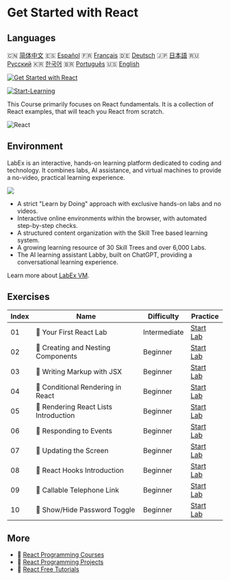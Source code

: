 # Get Started with React

## Languages

🇨🇳 [简体中文](README_zh.md) 🇪🇸 [Español](README_es.md) 🇫🇷 [Français](README_fr.md) 🇩🇪 [Deutsch](README_de.md) 🇯🇵 [日本語](README_ja.md) 🇷🇺 [Русский](README_ru.md) 🇰🇷 [한국어](README_ko.md) 🇧🇷 [Português](README_pt.md) 🇺🇸 [English](README.md) 

[![Get Started with React](https://cover-creator.labex.io/quick-start-with-react.png)](https://labex.io/courses/quick-start-with-react)

[![Start-Learning](https://img.shields.io/badge/Start-Learning-whitesmoke?style=for-the-badge)](https://labex.io/courses/quick-start-with-react)

This Course primarily focuses on React fundamentals. It is a collection of React examples, that will teach you React from scratch.

![React](https://img.shields.io/badge/React-whitesmoke?style=for-the-badge&logo=react)


## Environment

LabEx is an interactive, hands-on learning platform dedicated to coding and technology. It combines labs, AI assistance, and virtual machines to provide a no-video, practical learning experience.

![](https://tutorial-screenshot.getvm.io/images/vm-1725247253.png)

- A strict "Learn by Doing" approach with exclusive hands-on labs and no videos.
- Interactive online environments within the browser, with automated step-by-step checks.
- A structured content organization with the Skill Tree based learning system.
- A growing learning resource of 30 Skill Trees and over 6,000 Labs.
- The AI learning assistant Labby, built on ChatGPT, providing a conversational learning experience.

Learn more about [LabEx VM](https://support.labex.io/using-labex/virtual-machine).

## Exercises

|   Index | Name                                  | Difficulty   | Practice                                                                                                           |
|---------|---------------------------------------|--------------|--------------------------------------------------------------------------------------------------------------------|
|      01 | 📖 Your First React Lab               | Intermediate | <a target='_blank' href='https://labex.io/tutorials/react-your-first-react-lab-92968'>Start Lab</a>                |
|      02 | 📖 Creating and Nesting Components    | Beginner     | <a target='_blank' href='https://labex.io/tutorials/react-creating-and-nesting-components-100371'>Start Lab</a>    |
|      03 | 📖 Writing Markup with JSX            | Beginner     | <a target='_blank' href='https://labex.io/tutorials/react-writing-markup-with-jsx-100376'>Start Lab</a>            |
|      04 | 📖 Conditional Rendering in React     | Beginner     | <a target='_blank' href='https://labex.io/tutorials/react-conditional-rendering-in-react-100370'>Start Lab</a>     |
|      05 | 📖 Rendering React Lists Introduction | Beginner     | <a target='_blank' href='https://labex.io/tutorials/react-rendering-react-lists-introduction-100372'>Start Lab</a> |
|      06 | 📖 Responding to Events               | Beginner     | <a target='_blank' href='https://labex.io/tutorials/react-responding-to-events-100373'>Start Lab</a>               |
|      07 | 📖 Updating the Screen                | Beginner     | <a target='_blank' href='https://labex.io/tutorials/react-updating-the-screen-100374'>Start Lab</a>                |
|      08 | 📖 React Hooks Introduction           | Beginner     | <a target='_blank' href='https://labex.io/tutorials/react-react-hooks-introduction-100375'>Start Lab</a>           |
|      09 | 📖 Callable Telephone Link            | Beginner     | <a target='_blank' href='https://labex.io/tutorials/react-callable-telephone-link-38342'>Start Lab</a>             |
|      10 | 📖 Show/Hide Password Toggle          | Beginner     | <a target='_blank' href='https://labex.io/tutorials/react-show-hide-password-toggle-38358'>Start Lab</a>           |

## More

- 🔗 [React Programming Courses](https://github.com/labex-labs/awesome-programming-courses)
- 🔗 [React Programming Projects](https://github.com/labex-labs/awesome-programming-projects)
- 🔗 [React Free Tutorials](https://github.com/labex-labs/react-free-tutorials)


